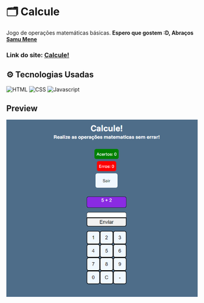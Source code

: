# 🗂️ Calcule

Jogo de operações matemáticas básicas. <strong>Espero que gostem :D, Abraços <a href="https://github.com/SamuMeneDev" target="_blank">Samu Mene</a></strong>

### Link do site: <a href="https://samumenedev.github.io/calcule/">Calcule!</a>

## ⚙️ Tecnologias Usadas

<div><img src="https://cdn.worldvectorlogo.com/logos/html-1.svg" alt="HTML" style="width:25px;">
<img src="https://cdn.worldvectorlogo.com/logos/css-3.svg" alt="CSS" style="width:25px;">
<img src="https://cdn.worldvectorlogo.com/logos/javascript-r.svg" alt="Javascript" style="width:25px;"></div>

## Preview

<img alt="Preview Calcule!" src="./preview.png">
